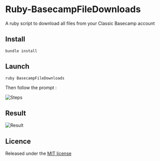 Ruby-BasecampFileDownloads
==========================

A ruby script to download all files from your Classic Basecamp account


Install
-------------

    bundle install


Launch
-------------

	ruby BasecampFileDownloads

Then follow the prompt :

![Steps](http://farm9.staticflickr.com/8360/8339087688_b57af10f02_o.png "Steps")


Result
-------------

![Result](http://farm9.staticflickr.com/8077/8338025867_a82a5bb745.jpg "Result")


Licence
-------------

Released under the [MIT license](http://opensource.org/licenses/MIT "MIT license")
